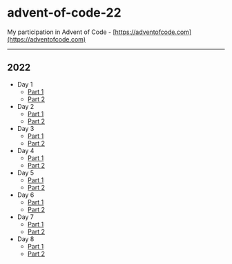 # advent-of-code-22

My participation in Advent of Code - [https://adventofcode.com](https://adventofcode.com)

---

## 2022

- Day 1
  - [Part 1](./src/day-1/part-1/instructions.md)
  - [Part 2](./src/day-1/part-2/instructions.md)
- Day 2
  - [Part 1](./src/day-2/part-1/instructions.md)
  - [Part 2](./src/day-2/part-2/instructions.md)
- Day 3
  - [Part 1](./src/day-3/part-1/instructions.md)
  - [Part 2](./src/day-3/part-2/instructions.md)
- Day 4
  - [Part 1](./src/day-4/part-1/instructions.md)
  - [Part 2](./src/day-4/part-2/instructions.md)
- Day 5
  - [Part 1](./src/day-5/part-1/instructions.md)
  - [Part 2](./src/day-5/part-2/instructions.md)
- Day 6
  - [Part 1](./src/day-6/part-1/instructions.md)
  - [Part 2](./src/day-6/part-2/instructions.md)
- Day 7
  - [Part 1](./src/day-7/part-1/instructions.md)
  - [Part 2](./src/day-7/part-2/instructions.md)
- Day 8
  - [Part 1](./src/day-8/part-1/instructions.md)
  - [Part 2](./src/day-8/part-2/instructions.md)
